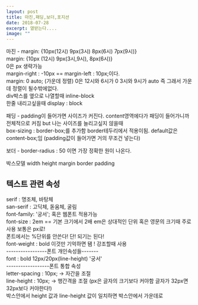```yaml
---
layout: post
title: 마진,패딩,보더,포지션
date: 2018-07-28
excerpt: 열받는다....
image: ""
---
```


<div style="display: block;">
<p>
  마진 - margin: {10px(12시) 9px(3시) 8px(6시) 7px(9시)} <br/>
         margin: {10px (12시) 9px(3시,9시), 8px(6시)} <br/>
         0은 px 생략가능 <br/>
         margin-right : -10px == margin-left : 10px;이다. <br/>
         margin: 0 auto; (가운데 정렬) 0은 12시와 6시가 0 3시와 9시가 auto 즉 그래서 가운데 정렬이 될수밖에없다. <br/>
         div박스를 옆으로 나열할때 inline-block <br/>
         한줄 내리고싶을때 display : block <br/>
  </p>
<div>
<div style="display: block;">
  <p>
 패딩 - padding이 들어가면 사이즈가 커진다. content영역에다가 패딩이 들어가니까 전체적으로 커짐
        but 나는 사이즈를 늘리고싶지 않을때 <br/>
        box-sizing : border-box;를 추가함 border테두리에서 적용이됨. default값은 content-box;임
        (padding값이 들어가면 거의 무조건 넣는다)
  </p>
 </div>
<div style="display: block;">
  <p>
 보더 - border-radius : 50 이면 가장 정확한 원이 나온다.
  </p>
 </div>
<div style="display: block;">
  <p>
 박스모델
 width height
 margin
 border
 padding
  </p>
</div>

<div style="display: block;">
  <p>
  <h2>텍스트 관련 속성</h2>
    serif : 명조체, 바탕체 </br>
    san-serif : 고딕체, 돋움체, 굴림 </br>
    font-family: '궁서'; 혹은 웹폰트 적용가능</br>
    font-size : 2em == 기본 크기에서 2배 em은 상대적인 단위 혹은 영문의 크기때 주로 사용 보통은 px로!</br>
                폰트에서는 %단위를 안쓴다! 단! 되기는 된다!</br>
    font-weight : bold 이것만 기억하면 됌 ! 강조할때 사용</br>
    -----------------폰트 개인속성들-------</br>
    font : bold 12px/20px(line-height) '궁서' </br>
    ------------------폰트 통합 속성</br>
    letter-spacing : 10px; -> 자간을 조절</br>
    line-height : 10px; -> 행간격을 조절 (px은 글자의 크기보다 커야함 글자가 32px면 32px보다 커야한다!) </br>
                  박스안에서 height 값과 line-height 값이 일치하면 박스안에서 가운데로 
  </p>
</div>
